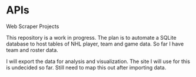 # APIs
Web Scraper Projects

This repository is a work in progress. The plan is to automate a SQLite database to host tables of NHL player, team and game data.
So far I have team and roster data.

I will export the data for analysis and visualization. The site I will use for this is undecided so far. Still need to map this out after importing data.

